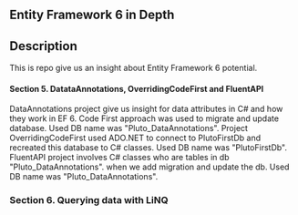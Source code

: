 ## Entity Framework 6 in Depth
## Description
This is repo give us an insight about Entity Framework 6 potential. 

#### Section 5. DatataAnnotations, OverridingCodeFirst and FluentAPI
DataAnnotations project give us insight for data attributes in C# and how they work in EF 6. Code First approach was used to migrate and update database. Used DB name was "Pluto_DataAnnotations". Project OverridingCodeFirst used ADO.NET to connect to PlutoFirstDb and recreated this database to C# classes. Used DB name was "PlutoFirstDb".
FluentAPI project involves C# classes who are tables in db "Pluto_DataAnnotations". when we add migration and update the db. Used DB name was "Pluto_DataAnnotations".
### Section 6. Querying data with LiNQ

